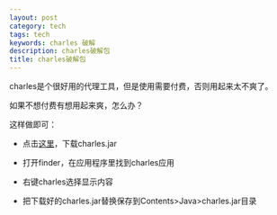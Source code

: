 ```yaml
---
layout: post
category: tech
tags: tech
keywords: charles 破解
description: charles破解包
title: charles破解包
---
```


charles是个很好用的代理工具，但是使用需要付费，否则用起来太不爽了。

如果不想付费有想用起来爽，怎么办？

这样做即可：

* 点击[这里](https://pan.baidu.com/s/1i4U1cgt)，下载charles.jar

* 打开finder，在应用程序里找到charles应用

* 右键charles选择显示内容

* 把下载好的charles.jar替换保存到Contents>Java>charles.jar目录

